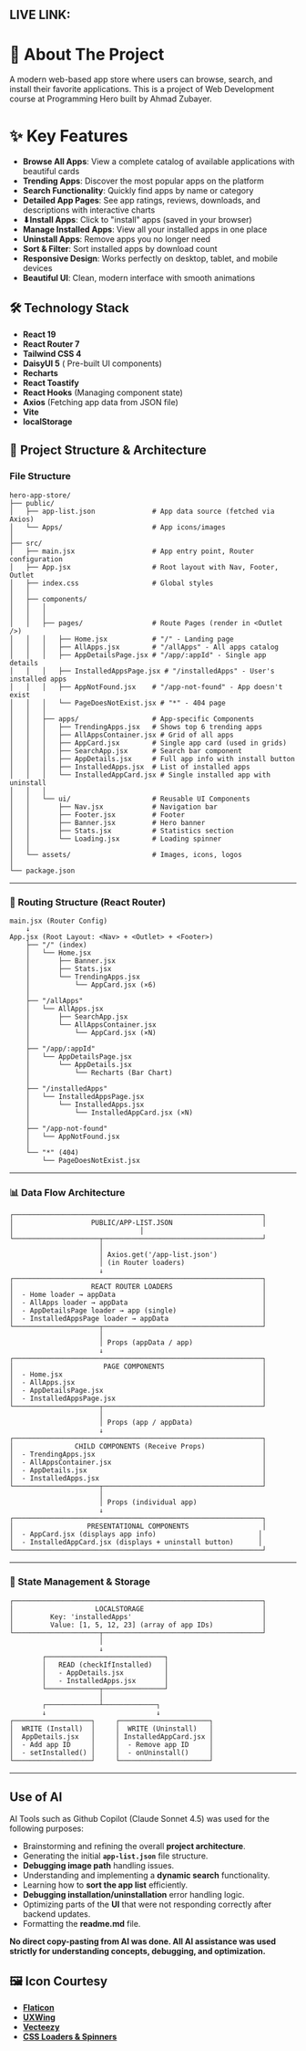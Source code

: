 ## LIVE LINK:

# 📱 About The Project

A modern web-based app store where users can browse, search, and install their favorite applications.
This is a project of Web Development course at Programming Hero built by Ahmad Zubayer.
# ✨ Key Features

- **Browse All Apps**: View a complete catalog of available applications with beautiful cards
- **Trending Apps**: Discover the most popular apps on the platform
- **Search Functionality**: Quickly find apps by name or category
- **Detailed App Pages**: See app ratings, reviews, downloads, and descriptions with interactive charts
- **⬇Install Apps**: Click to "install" apps (saved in your browser)
- **Manage Installed Apps**: View all your installed apps in one place
- **Uninstall Apps**: Remove apps you no longer need
- **Sort & Filter**: Sort installed apps by download count
- **Responsive Design**: Works perfectly on desktop, tablet, and mobile devices
- **Beautiful UI**: Clean, modern interface with smooth animations

## 🛠️ Technology Stack

- **React 19** 
- **React Router 7**
- **Tailwind CSS 4**
- **DaisyUI 5** ( Pre-built UI components)
- **Recharts**
- **React Toastify**
- **React Hooks** (Managing component state)
- **Axios** (Fetching app data from JSON file)
- **Vite**
- **localStorage**

## 📂 Project Structure & Architecture

### File Structure
```
hero-app-store/
├── public/
│   ├── app-list.json              # App data source (fetched via Axios)
│   └── Apps/                      # App icons/images
│
├── src/
│   ├── main.jsx                   # App entry point, Router configuration
│   ├── App.jsx                    # Root layout with Nav, Footer, Outlet
│   ├── index.css                  # Global styles
│   │
│   ├── components/
│   │   │
│   │   │
│   │   ├── pages/                 # Route Pages (render in <Outlet />)
│   │   │   ├── Home.jsx           # "/" - Landing page
│   │   │   ├── AllApps.jsx        # "/allApps" - All apps catalog
│   │   │   ├── AppDetailsPage.jsx # "/app/:appId" - Single app details
│   │   │   ├── InstalledAppsPage.jsx # "/installedApps" - User's installed apps
│   │   │   ├── AppNotFound.jsx    # "/app-not-found" - App doesn't exist
│   │   │   └── PageDoesNotExist.jsx # "*" - 404 page
│   │   │
│   │   ├── apps/                  # App-specific Components
│   │   │   ├── TrendingApps.jsx   # Shows top 6 trending apps
│   │   │   ├── AllAppsContainer.jsx # Grid of all apps
│   │   │   ├── AppCard.jsx        # Single app card (used in grids)
│   │   │   ├── SearchApp.jsx      # Search bar component
│   │   │   ├── AppDetails.jsx     # Full app info with install button
│   │   │   ├── InstalledApps.jsx  # List of installed apps
│   │   │   └── InstalledAppCard.jsx # Single installed app with uninstall
│   │   │
│   │   └── ui/                    # Reusable UI Components
│   │       ├── Nav.jsx            # Navigation bar
│   │       ├── Footer.jsx         # Footer
│   │       ├── Banner.jsx         # Hero banner
│   │       ├── Stats.jsx          # Statistics section
│   │       └── Loading.jsx        # Loading spinner
│   │
│   └── assets/                    # Images, icons, logos
│
└── package.json
```

---

### 🔄 Routing Structure (React Router)

```
main.jsx (Router Config)
    ↓
App.jsx (Root Layout: <Nav> + <Outlet> + <Footer>)
    ├── "/" (index)
    │   └── Home.jsx
    │       ├── Banner.jsx
    │       ├── Stats.jsx
    │       └── TrendingApps.jsx
    │           └── AppCard.jsx (×6)
    │
    ├── "/allApps"
    │   └── AllApps.jsx
    │       ├── SearchApp.jsx
    │       └── AllAppsContainer.jsx
    │           └── AppCard.jsx (×N)
    │
    ├── "/app/:appId"
    │   └── AppDetailsPage.jsx
    │       └── AppDetails.jsx
    │           └── Recharts (Bar Chart)
    │
    ├── "/installedApps"
    │   └── InstalledAppsPage.jsx
    │       └── InstalledApps.jsx
    │           └── InstalledAppCard.jsx (×N)
    │
    ├── "/app-not-found"
    │   └── AppNotFound.jsx
    │
    └── "*" (404)
        └── PageDoesNotExist.jsx
```

---

### 📊 Data Flow Architecture

```
┌─────────────────────────────────────────────────────────────┐
│                   PUBLIC/APP-LIST.JSON                      │
│                               │
└─────────────────────┬───────────────────────────────────────┘
                      │
                      │ Axios.get('/app-list.json')
                      │ (in Router loaders)
                      ↓
┌─────────────────────────────────────────────────────────────┐
│                   REACT ROUTER LOADERS                      │
│  - Home loader → appData                                    │
│  - AllApps loader → appData                                 │
│  - AppDetailsPage loader → app (single)                     │
│  - InstalledAppsPage loader → appData                       │
└─────────────────────┬───────────────────────────────────────┘
                      │
                      │ Props (appData / app)
                      ↓
┌─────────────────────────────────────────────────────────────┐
│                      PAGE COMPONENTS                        │
│  - Home.jsx                                                 │
│  - AllApps.jsx                                              │
│  - AppDetailsPage.jsx                                       │
│  - InstalledAppsPage.jsx                                    │
└─────────────────────┬───────────────────────────────────────┘
                      │
                      │ Props (app / appData)
                      ↓
┌─────────────────────────────────────────────────────────────┐
│               CHILD COMPONENTS (Receive Props)              │
│  - TrendingApps.jsx                                         │
│  - AllAppsContainer.jsx                                     │
│  - AppDetails.jsx                                           │
│  - InstalledApps.jsx                                        │
└─────────────────────┬───────────────────────────────────────┘
                      │
                      │ Props (individual app)
                      ↓
┌─────────────────────────────────────────────────────────────┐
│                  PRESENTATIONAL COMPONENTS                  │
│  - AppCard.jsx (displays app info)                         │
│  - InstalledAppCard.jsx (displays + uninstall button)      │
└─────────────────────────────────────────────────────────────┘
```

---

### 🔐 State Management & Storage

```
┌─────────────────────────────────────────────────────────────┐
│                    LOCALSTORAGE                             │
│         Key: 'installedApps'                                │
│         Value: [1, 5, 12, 23] (array of app IDs)            │
└─────────────────────┬───────────────────────────────────────┘
                      │
                      ↓
        ┌─────────────────────────────┐
        │   READ (checkIfInstalled)   │
        │   - AppDetails.jsx          │
        │   - InstalledApps.jsx       │
        └─────────────┬───────────────┘
                      │
        ┌─────────────┴─────────────┐
        ↓                           ↓
┌───────────────────┐     ┌──────────────────────┐
│  WRITE (Install)  │     │  WRITE (Uninstall)   │
│  AppDetails.jsx   │     │ InstalledAppCard.jsx │
│  - Add app ID     │     │  - Remove app ID     │
│  - setInstalled() │     │  - onUninstall()     │
└───────────────────┘     └──────────────────────┘
```

---

## **Use of AI**
AI Tools such as Github Copilot (Claude Sonnet 4.5) was used for the following purposes:
- Brainstorming and refining the overall **project architecture**.  
- Generating the initial **`app-list.json`** file structure.  
- **Debugging image path** handling issues.  
- Understanding and implementing a **dynamic search** functionality.  
- Learning how to **sort the app list** efficiently.  
- **Debugging installation/uninstallation** error handling logic.  
- Optimizing parts of the **UI** that were not responding correctly after backend updates.
- Formatting the **readme.md** file. 

**No direct copy-pasting from AI was done. All AI assistance was used strictly for understanding concepts, debugging, and optimization.**


## 🖼️ Icon Courtesy

- [**Flaticon**](https://www.flaticon.com/)  
- [**UXWing**](https://uxwing.com/)  
- [**Vecteezy**](https://www.vecteezy.com/)  
- [**CSS Loaders & Spinners**](https://cssloaders.github.io/) 



